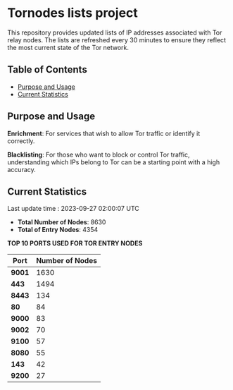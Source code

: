 # Tornodes lists project

This repository provides updated lists of IP addresses associated with Tor relay nodes. The lists are refreshed every 30 minutes to ensure they reflect the most current state of the Tor network.

## Table of Contents

- [Purpose and Usage](#purpose-and-usage)
- [Current Statistics](#current-statistics)


## Purpose and Usage

**Enrichment**: For services that wish to allow Tor traffic or identify it correctly.

**Blacklisting**: For those who want to block or control Tor traffic, understanding which IPs belong to Tor can be a starting point with a high accuracy.

## Current Statistics

Last update time : 2023-09-27 02:00:07 UTC

- **Total Number of Nodes**: 8630
- **Total of Entry Nodes**: 4354

**TOP 10 PORTS USED FOR TOR ENTRY NODES**

| **Port** | **Number of Nodes** |
|------|-----------------|
| **9001**   | 1630  |
| **443**   | 1494  |
| **8443**   | 134  |
| **80**   | 84  |
| **9000**   | 83  |
| **9002**   | 70  |
| **9100**   | 57  |
| **8080**   | 55  |
| **143**   | 42  |
| **9200**   | 27  |

